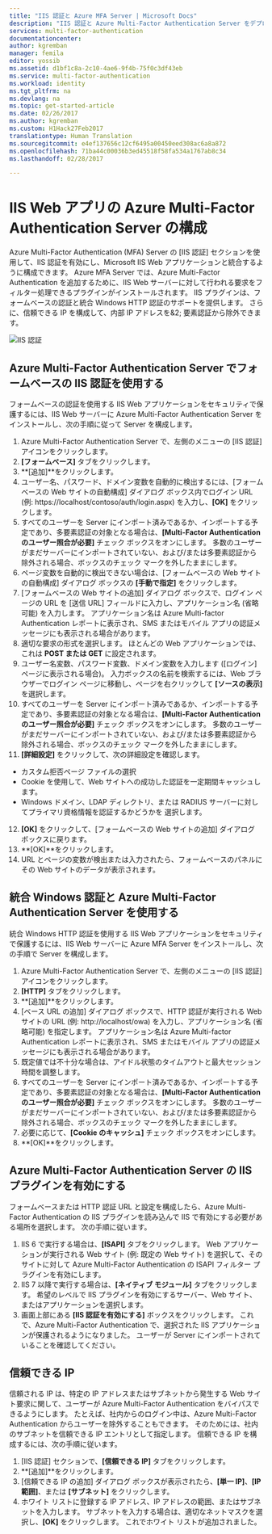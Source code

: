 ```yaml
---
title: "IIS 認証と Azure MFA Server | Microsoft Docs"
description: "IIS 認証と Azure Multi-Factor Authentication Server をデプロイする際に役立つ Azure Multi-Factor Authentication のページです。"
services: multi-factor-authentication
documentationcenter: 
author: kgremban
manager: femila
editor: yossib
ms.assetid: d1bf1c8a-2c10-4ae6-9f4b-75f0c3df43eb
ms.service: multi-factor-authentication
ms.workload: identity
ms.tgt_pltfrm: na
ms.devlang: na
ms.topic: get-started-article
ms.date: 02/26/2017
ms.author: kgremban
ms.custom: H1Hack27Feb2017
translationtype: Human Translation
ms.sourcegitcommit: e4ef137656c12cf6495a00450eed308ac6a8a872
ms.openlocfilehash: 71ba44c00036b3ed45518f58fa534a1767ab8c34
ms.lasthandoff: 02/28/2017

---
```

# <a name="configure-azure-multi-factor-authentication-server-for-iis-web-apps"></a>IIS Web アプリの Azure Multi-Factor Authentication Server の構成

Azure Multi-Factor Authentication (MFA) Server の [IIS 認証] セクションを使用して、IIS 認証を有効にし、Microsoft IIS Web アプリケーションと統合するように構成できます。 Azure MFA Server では、Azure Multi-Factor Authentication を追加するために、IIS Web サーバーに対して行われる要求をフィルター処理できるプラグインがインストールされます。 IIS プラグインは、フォームベースの認証と統合 Windows HTTP 認証のサポートを提供します。 さらに、信頼できる IP を構成して、内部 IP アドレスを&2; 要素認証から除外できます。

![IIS 認証](./media/multi-factor-authentication-get-started-server-iis/iis.png)

## <a name="using-form-based-iis-authentication-with-azure-multi-factor-authentication-server"></a>Azure Multi-Factor Authentication Server でフォームベースの IIS 認証を使用する
フォームベースの認証を使用する IIS Web アプリケーションをセキュリティで保護するには、IIS Web サーバーに Azure Multi-Factor Authentication Server をインストールし、次の手順に従って Server を構成します。

1. Azure Multi-Factor Authentication Server で、左側のメニューの [IIS 認証] アイコンをクリックします。
2. **[フォームベース]** タブをクリックします。
3. **[追加]**をクリックします。
4. ユーザー名、パスワード、ドメイン変数を自動的に検出するには、[フォームベースの Web サイトの自動構成] ダイアログ ボックス内でログイン URL (例: https://localhost/contoso/auth/login.aspx) を入力し、**[OK]** をクリックします。
5. すべてのユーザーを Server にインポート済みであるか、インポートする予定であり、多要素認証の対象となる場合は、**[Multi-Factor Authentication のユーザー照合が必要]** チェック ボックスをオンにします。 多数のユーザーがまだサーバーにインポートされていない、および/または多要素認証から除外される場合、ボックスのチェック マークを外したままにします。
6. ページ変数を自動的に検出できない場合は、[フォームベースの Web サイトの自動構成] ダイアログ ボックスの **[手動で指定]** をクリックします。
7. [フォームベースの Web サイトの追加] ダイアログ ボックスで、ログイン ページの URL を [送信 URL] フィールドに入力し、アプリケーション名 (省略可能) を入力します。 アプリケーション名は Azure Multi-factor Authentication レポートに表示され、SMS またはモバイル アプリの認証メッセージにも表示される場合があります。 
8. 適切な要求の形式を選択します。 ほとんどの Web アプリケーションでは、これは **POST または GET** に設定されます。
9. ユーザー名変数、パスワード変数、ドメイン変数を入力します ([ログイン] ページに表示される場合)。 入力ボックスの名前を検索するには、Web ブラウザーでログイン ページに移動し、ページを右クリックして **[ソースの表示]** を選択します。
10. すべてのユーザーを Server にインポート済みであるか、インポートする予定であり、多要素認証の対象となる場合は、**[Multi-Factor Authentication のユーザー照合が必要]** チェック ボックスをオンにします。 多数のユーザーがまだサーバーにインポートされていない、および/または多要素認証から除外される場合、ボックスのチェック マークを外したままにします。 
11. **[詳細設定]** をクリックして、次の詳細設定を確認します。

  - カスタム拒否ページ ファイルの選択
  - Cookie を使用して、Web サイトへの成功した認証を一定期間キャッシュします。
  - Windows ドメイン、LDAP ディレクトリ、または RADIUS サーバーに対してプライマリ資格情報を認証するかどうかを 選択します。

12. **[OK]** をクリックして、[フォームベースの Web サイトの追加] ダイアログ ボックスに戻ります。 
13. **[OK]**をクリックします。
14. URL とページの変数が検出または入力されたら、フォームベースのパネルにその Web サイトのデータが表示されます。

## <a name="using-integrated-windows-authentication-with-azure-multi-factor-authentication-server"></a>統合 Windows 認証と Azure Multi-Factor Authentication Server を使用する
統合 Windows HTTP 認証を使用する IIS Web アプリケーションをセキュリティで保護するには、IIS Web サーバーに Azure MFA Server をインストールし、次の手順で Server を構成します。

1. Azure Multi-Factor Authentication Server で、左側のメニューの [IIS 認証] アイコンをクリックします。
2. **[HTTP]** タブをクリックします。 
3. **[追加]**をクリックします。
4. [ベース URL の追加] ダイアログ ボックスで、HTTP 認証が実行される Web サイトの URL (例: http://localhost/owa) を入力し、アプリケーション名 (省略可能) を指定します。 アプリケーション名は Azure Multi-factor Authentication レポートに表示され、SMS またはモバイル アプリの認証メッセージにも表示される場合があります。
5. 既定値では不十分な場合は、アイドル状態のタイムアウトと最大セッション時間を調整します。
6. すべてのユーザーを Server にインポート済みであるか、インポートする予定であり、多要素認証の対象となる場合は、**[Multi-Factor Authentication のユーザー照合が必要]** チェック ボックスをオンにします。 多数のユーザーがまだサーバーにインポートされていない、および/または多要素認証から除外される場合、ボックスのチェック マークを外したままにします。 
7. 必要に応じて、**[Cookie のキャッシュ]** チェック ボックスをオンにします。
8. **[OK]**をクリックします。

## <a name="enable-iis-plug-ins-for-azure-multi-factor-authentication-server"></a>Azure Multi-Factor Authentication Server の IIS プラグインを有効にする
フォームベースまたは HTTP 認証 URL と設定を構成したら、Azure Multi-Factor Authentication の IIS プラグインを読み込んで IIS で有効にする必要がある場所を選択します。 次の手順に従います。

1. IIS 6 で実行する場合は、**[ISAPI]** タブをクリックします。 Web アプリケーションが実行される Web サイト (例: 既定の Web サイト) を選択して、そのサイトに対して Azure Multi-Factor Authentication の ISAPI フィルター プラグインを有効にします。
2. IIS 7 以降で実行する場合は、**[ネイティブ モジュール]** タブをクリックします。 希望のレベルで IIS プラグインを有効にするサーバー、Web サイト、またはアプリケーションを選択します。
3. 画面上部にある **[IIS 認証を有効にする]** ボックスをクリックします。 これで、Azure Multi-Factor Authentication で、選択された IIS アプリケーションが保護されるようになりました。 ユーザーが Server にインポートされていることを確認してください。

## <a name="trusted-ips"></a>信頼できる IP
信頼される IP は、特定の IP アドレスまたはサブネットから発生する Web サイト要求に関して、ユーザーが Azure Multi-Factor Authentication をバイパスできるようにします。 たとえば、社内からのログイン中は、Azure Multi-Factor Authentication からユーザーを除外することもできます。 そのためには、社内のサブネットを信頼できる IP エントリとして指定します。 信頼できる IP を構成するには、次の手順に従います。

1. [IIS 認証] セクションで、**[信頼できる IP]** タブをクリックします。
2. **[追加]**をクリックします。
3. [信頼できる IP の追加] ダイアログ ボックスが表示されたら、**[単一 IP]**、**[IP 範囲]**、または **[サブネット]** をクリックします。
4. ホワイト リストに登録する IP アドレス、IP アドレスの範囲、またはサブネットを入力します。 サブネットを入力する場合は、適切なネットマスクを選択し、**[OK]** をクリックします。 これでホワイト リストが追加されました。


